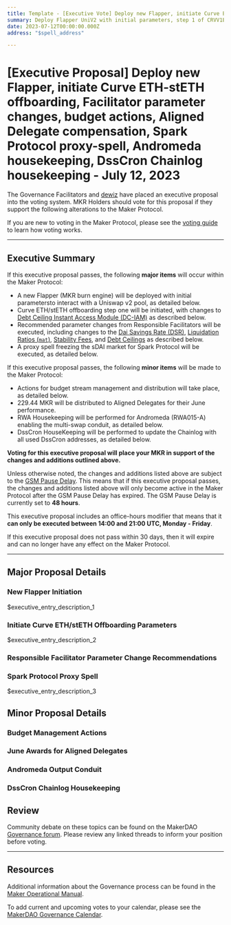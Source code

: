 ```yaml
---
title: Template - [Executive Vote] Deploy new Flapper, initiate Curve ETH-stETH offboarding, Facilitator parameter changes, budget actions, Aligned Delegate compensation, Spark Protocol proxy-spell, Andromeda housekeeping, DssCron Chainlog housekeeping - July 12, 2023
summary: Deploy Flapper UniV2 with initial parameters, step 1 of CRVV1ETHSTETH-A offboarding with initial parameters, recommended parameter changes from Responsible Facilitators, June Aligned Delegate compensation, budget implementation for Chronicle and Jetstream; MKR vesting for Development and UX and Deco Core Units, update RWA015-A output conduit, update Chainlog to sync with DssCron addresses.
date: 2023-07-12T00:00:00.000Z
address: "$spell_address"

---
```

# [Executive Proposal] Deploy new Flapper, initiate Curve ETH-stETH offboarding, Facilitator parameter changes, budget actions, Aligned Delegate compensation, Spark Protocol proxy-spell, Andromeda housekeeping, DssCron Chainlog housekeeping - July 12, 2023

The Governance Facilitators and [dewiz](https://dewiz.xyz/) have placed an executive proposal into the voting system. MKR Holders should vote for this proposal if they support the following alterations to the Maker Protocol.

If you are new to voting in the Maker Protocol, please see the [voting guide](https://manual.makerdao.com/governance/voting-in-makerdao/on-chain-governance) to learn how voting works.

---

## Executive Summary

If this executive proposal passes, the following **major items** will occur within the Maker Protocol:
- A new Flapper (MKR burn engine) will be deployed with initial parametersto interact with a Uniswap v2 pool, as detailed below.
- Curve ETH/stETH offboarding step one will be initiated, with changes to [Debt Ceiling Instant Access Module (DC-IAM)](https://manual.makerdao.com/module-index/module-dciam) as described below.
- Recommended parameter changes from Responsible Facilitators will be executed, including changes to the [Dai Savings Rate (DSR)](https://manual.makerdao.com/parameter-index/core/param-dai-savings-rate), [Liquidation Ratios (`mat`)](https://manual.makerdao.com/parameter-index/vault-risk/param-liquidation-ratio), [Stability Fees](https://manual.makerdao.com/parameter-index/vault-risk/param-stability-fee), and [Debt Ceilings](https://manual.makerdao.com/parameter-index/vault-risk/param-debt-ceiling) as described below.
- A proxy spell freezing the sDAI market for Spark Protocol will be executed, as detailed below.

If this executive proposal passes, the following **minor items** will be made to the Maker Protocol:
- Actions for budget stream management and distribution will take place, as detailed below.
- 229.44 MKR will be distributed to Aligned Delegates for their June performance. 
- RWA Housekeeping will be performed for Andromeda (RWA015-A) enabling the multi-swap conduit, as detailed below.
- DssCron HouseKeeping will be performed to update the Chainlog with all used DssCron addresses, as detailed below.

**Voting for this executive proposal will place your MKR in support of the changes and additions outlined above.**

Unless otherwise noted, the changes and additions listed above are subject to the [GSM Pause Delay](https://manual.makerdao.com/parameter-index/core/param-gsm-pause-delay). This means that if this executive proposal passes, the changes and additions listed above will only become active in the Maker Protocol after the GSM Pause Delay has expired. The GSM Pause Delay is currently set to **48 hours**.

This executive proposal includes an office-hours modifier that means that it **can only be executed between 14:00 and 21:00 UTC, Monday - Friday**. 

If this executive proposal does not pass within 30 days, then it will expire and can no longer have any effect on the Maker Protocol.

---

## Major Proposal Details

### New Flapper Initiation

$executive_entry_description_1

### Initiate Curve ETH/stETH Offboarding Parameters

$executive_entry_description_2

### Responsible Facilitator Parameter Change Recommendations

### Spark Protocol Proxy Spell

$executive_entry_description_3

## Minor Proposal Details

### Budget Management Actions

### June Awards for Aligned Delegates

### Andromeda Output Conduit

### DssCron Chainlog Housekeeping

## Review

Community debate on these topics can be found on the MakerDAO [Governance forum](https://forum.makerdao.com/). Please review any linked threads to inform your position before voting.

---

## Resources

Additional information about the Governance process can be found in the [Maker Operational Manual](https://manual.makerdao.com).

To add current and upcoming votes to your calendar, please see the [MakerDAO Governance Calendar](https://manual.makerdao.com/makerdao/calendars/governance-calendar).
